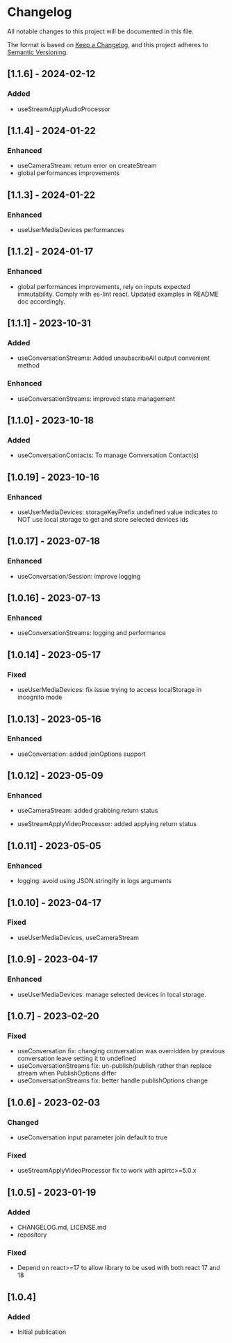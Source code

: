 # Changelog

All notable changes to this project will be documented in this file.

The format is based on [Keep a Changelog](https://keepachangelog.com/en/1.0.0/),
and this project adheres to [Semantic Versioning](https://semver.org/spec/v2.0.0.html).

## [1.1.6] - 2024-02-12

### Added

- useStreamApplyAudioProcessor

## [1.1.4] - 2024-01-22

### Enhanced

- useCameraStream: return error on createStream
- global performances improvements

## [1.1.3] - 2024-01-22

### Enhanced

- useUserMediaDevices performances

## [1.1.2] - 2024-01-17

### Enhanced

- global performances improvements, rely on inputs expected immutability. Comply with es-lint react.
  Updated examples in README doc accordingly.

## [1.1.1] - 2023-10-31

### Added

- useConversationStreams: Added unsubscribeAll output convenient method

### Enhanced

- useConversationStreams: improved state management

## [1.1.0] - 2023-10-18

### Added

- useConversationContacts: To manage Conversation Contact(s)

## [1.0.19] - 2023-10-16

### Enhanced

- useUserMediaDevices: storageKeyPrefix undefined value indicates to NOT use local storage to get and store selected devices ids

## [1.0.17] - 2023-07-18

### Enhanced

- useConversation/Session: improve logging

## [1.0.16] - 2023-07-13

### Enhanced

- useConversationStreams: logging and performance

## [1.0.14] - 2023-05-17

### Fixed

- useUserMediaDevices: fix issue trying to access localStorage in incognito mode

## [1.0.13] - 2023-05-16

### Enhanced

- useConversation: added joinOptions support

## [1.0.12] - 2023-05-09

### Enhanced

- useCameraStream: added grabbing return status

- useStreamApplyVideoProcessor: added applying return status

## [1.0.11] - 2023-05-05

### Enhanced

- logging: avoid using JSON.stringify in logs arguments

## [1.0.10] - 2023-04-17

### Fixed

- useUserMediaDevices, useCameraStream

## [1.0.9] - 2023-04-17

### Enhanced

- useUserMediaDevices: manage selected devices in local storage.

## [1.0.7] - 2023-02-20

### Fixed

- useConversation fix: changing conversation was overridden by previous conversation leave setting it to undefined
- useConversationStreams fix: un-publish/publish rather than replace stream when PublishOptions differ
- useConversationStreams fix: better handle publishOptions change

## [1.0.6] - 2023-02-03

### Changed

- useConversation input parameter join default to true

### Fixed

- useStreamApplyVideoProcessor fix to work with apirtc>=5.0.x

## [1.0.5] - 2023-01-19

### Added

- CHANGELOG.md, LICENSE.md
- repository

### Fixed

- Depend on react>=17 to allow library to be used with both react 17 and 18

## [1.0.4]

### Added

- Initial publication
